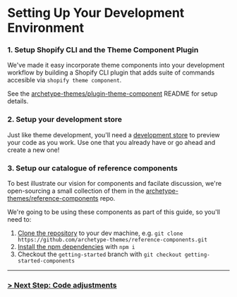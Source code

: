 # Setting Up Your Development Environment

### 1. Setup Shopify CLI and the Theme Component Plugin

We've made it easy incorporate theme components into your development workflow by building a Shopify CLI plugin that adds suite of commands accesible via `shopify theme component`.

See the [archetype-themes/plugin-theme-component](https://github.com/archetype-themes/plugin-theme-component) README for setup details.

### 2. Setup your development store

Just like theme development, you'll need a [development store](https://shopify.dev/docs/apps/tools/development-stores) to preview your code as you work. Use one that you already have or go ahead and create a new one!

### 3. Setup our catalogue of reference components

To best illustrate our vision for components and facilate discussion, we're open-sourcing a small collection of them in the [archetype-themes/reference-components](https://github.com/archetype-themes/reference-components) repo.

We're going to be using these components as part of this guide, so you'll need to:

1. [Clone the repository](https://docs.github.com/en/repositories/creating-and-managing-repositories/cloning-a-repository) to your dev machine, e.g. `git clone https://github.com/archetype-themes/reference-components.git`
2. [Install the npm dependencies](https://docs.npmjs.com/cli/v10/commands/npm-install) with `npm i`
3. Checkout the `getting-started` branch with `git checkout getting-started-components`

---

### [> Next Step: Code adjustments](https://github.com/archetype-themes/devkit/blob/main/1.%20Getting%20Started/Developing%20components/d.%20Code%20adjustments.md)
